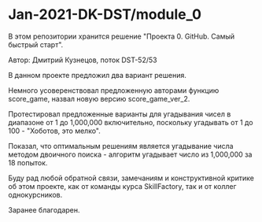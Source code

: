 # Jan-2021-DK-DST/module_0

В этом репозитории хранится решениe "Проекта 0. GitHub. Самый быстрый старт".

Автор: Дмитрий Кузнецов, поток DST-52/53

В данном проекте предложил два вариант решения.

Немного усоверенствовал предложенную авторами функцию score_game, назвал новую версию score_game_ver_2.

Протестировал предложенные варианты для угадывания чисел в диапазоне от 1 до 1,000,000 включительно, поскольку угадывать от 1 до 100 - "Хоботов, это мелко".

Показал, что оптимальным решениям является угадывание числа методом двоичного поиска - алгоритм угадывает число из 1,000,000 за 18 попыток.

Буду рад любой обратной связи, замечаниям и конструктивной критике об этом проекте, как от команды курса SkillFactory, так и от коллег однокурсников.

Заранее благодарен.
